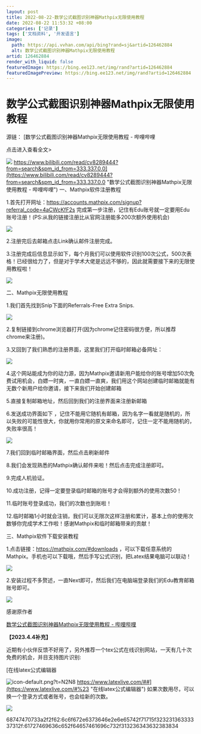 ```yaml
---
layout: post
title: 2022-08-22-数学公式截图识别神器Mathpix无限使用教程
date: 2022-08-22 11:53:32 +08:00
categories: ['记录']
tags: ['文档资料', '开发语言']
image:
  path: https://api.vvhan.com/api/bing?rand=sj&artid=126462884
  alt: 数学公式截图识别神器Mathpix无限使用教程
artid: 126462884
render_with_liquid: false
featuredImage: https://bing.ee123.net/img/rand?artid=126462884
featuredImagePreview: https://bing.ee123.net/img/rand?artid=126462884
---
```


# 数学公式截图识别神器Mathpix无限使用教程

源链：
[数学公式截图识别神器Mathpix无限使用教程 - 哔哩哔哩

点击进入查看全文>

![](https://i-blog.csdnimg.cn/blog_migrate/739519e278e6385fd8b7269ee36721bf.png)
https://www.bilibili.com/read/cv8289444?from=search&spm_id_from=333.337.0.0](https://www.bilibili.com/read/cv8289444?from=search&spm_id_from=333.337.0.0 "数学公式截图识别神器Mathpix无限使用教程 - 哔哩哔哩")
一、Mathpix软件注册教程
  
1.首先打开网址：https://accounts.mathpix.com/signup?referral_code=4aCWcKfF2s 完成第一步注册，记住有Edu账号就一定要用Edu账号注册！(PS:从我的链接注册比从官网注册能多200次额外使用机会)

![](https://i-blog.csdnimg.cn/blog_migrate/f4f9ecbad25a68025b3870edb311e421.png)

2.注册完后去邮箱点击Link确认邮件注册完成。

3.注册完成后信息显示如下，每个月我们可以使用软件识别100次公式，500次表格！已经很给力了，但是对于学术大佬是远远不够的，因此就需要接下来的无限使用教程啦！

![](https://i-blog.csdnimg.cn/blog_migrate/9eb44951061e5f82949068d490838d4c.png)

二、Mathpix无限使用教程
  
1.我们首先找到Snip下面的Referrals-Free Extra Snips.

![](https://i-blog.csdnimg.cn/blog_migrate/d59fed31884f88f957d7cc60be0677f2.png)

2.复制链接到chrome浏览器打开(因为chrome记住密码很方便，所以推荐chrome来注册)。

3.又回到了我们熟悉的注册界面，这里我们打开临时邮箱必备网址：

![](https://i-blog.csdnimg.cn/blog_migrate/27b6a6df93c6b9de40e9c7162bbf238e.png)

4.这个网站能成为你的动力源，因为Mathpix邀请新用户能给你的账号增加50次免费试用机会，白嫖一时爽，一直白嫖一直爽，我们用这个网站创建临时邮箱就能有无数个新用户给你邀请，接下来我们开始创建邮箱

5.直接复制邮箱地址，然后回到我们的注册界面来注册新邮箱

6.发送成功界面如下 ，记住不能用它随机有邮箱，因为名字一看就是随机的，所以失败的可能性很大，你就用你常用的原文来命名即可，记住一定不能用随机的，失败率很高！

![](https://i-blog.csdnimg.cn/blog_migrate/9b60536b49e0c021bf65004c94f6f968.png)

7.我们回到临时邮箱界面，然后点击刷新邮件

8.我们会发现熟悉的Mathpix确认邮件来啦！然后点击完成注册即可。

9.完成人机验证。

10.成功注册，记得一定要登录临时邮箱的账号才会得到额外的使用次数50！

11.临时账号登录成功，我们的次数也到账啦！

12.临时邮箱1小时就会注销，我们可以无限次这样注册和累计，基本上你的使用次数够你完成学术工作啦！感谢Mathpix和临时邮箱带来的贡献！

三、Mathpix软件下载安装教程
  
1.点击链接：https://mathpix.com/#downloads ，可以下载任意系统的Mathpix。手机也可以下载哦，然后手写公式识别，把Latex结果电脑可以联动！

![](https://i-blog.csdnimg.cn/blog_migrate/cfb2d5aad1cdbe15ba23cebeac4c1fa0.png)

2.安装过程不多赘述，一直Next即可，然后我们在电脑端登录我们的Edu教育邮箱账号即可。

![](https://i-blog.csdnimg.cn/blog_migrate/3760b6912e0b4868277f59c6bea7d320.png)

感谢原作者

[数学公式截图识别神器Mathpix无限使用教程 - 哔哩哔哩](https://www.bilibili.com/read/cv8289444?from=search&spm_id_from=333.337.0.0 "数学公式截图识别神器Mathpix无限使用教程 - 哔哩哔哩")

**【2023.4.4补充】**
  
近期有小伙伴反馈不好用了，另外推荐一个tex公式在线识别网站，一天有几十次免费的机会，并目支持图片识别:

[在线latex公式编辑器

![icon-default.png?t=N2N8](https://i-blog.csdnimg.cn/blog_migrate/dae51f0b6b58667fea1775fa072b8fd7.png)
https://www.latexlive.com/##](https://www.latexlive.com/#%23 "在线latex公式编辑器")
如果次数用尽，可以换一个登录方式或者账号，也会给新的次数。

![](https://i-blog.csdnimg.cn/blog_migrate/d3213daa22a53d824d5a946613cc7575.png)

68747470733a2f2f62:6c6f672e6373646e2e6e65742f71715f32323136333337312f:61727469636c652f64657461696c732f313236343632383834